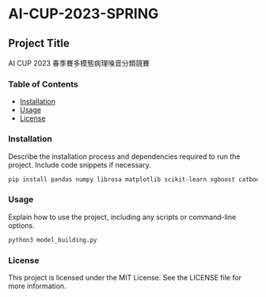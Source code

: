 # AI-CUP-2023-SPRING

## Project Title

AI CUP 2023 春季賽多模態病理嗓音分類競賽

### Table of Contents
- [Installation](#installation)
- [Usage](#usage)
- [License](#license)

### Installation

Describe the installation process and dependencies required to run the project. Include code snippets if necessary.

```bash
pip install pandas numpy librosa matplotlib scikit-learn xgboost catboost lightgbm
```

### Usage

Explain how to use the project, including any scripts or command-line options.

```python
python3 model_building.py 
```


### License

This project is licensed under the MIT License. See the LICENSE file for more information.
